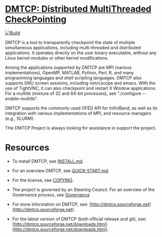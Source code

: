 # [DMTCP: Distributed MultiThreaded CheckPointing](http://dmtcp.sourceforge.net/) 
[![Build](https://github.com/dmtcp/dmtcp/actions/workflows/make-check.yml/badge.svg)](https://github.com/dmtcp/dmtcp/actions/workflows/make-check.yml)

DMTCP is a tool to transparently checkpoint the state of multiple simultaneous applications, including multi-threaded and distributed applications. It operates directly on the user binary executable, without any Linux kernel modules or other kernel modifications.

Among the applications supported by DMTCP are MPI (various implementations), OpenMP, MATLAB, Python, Perl, R, and many programming languages and shell scripting languages. DMTCP also supports GNU screen sessions, including vim/cscope and emacs. With the use of TightVNC, it can also checkpoint and restart X Window applications.  For a multilib (mixture of 32 and 64-bit processes), see "./configure --enable-multilib".

DMTCP supports the commonly used OFED API for InfiniBand, as well as its integration with various implementations of MPI, and resource managers (e.g., SLURM).

THe DMTCP Project is always looking for assistance in support the project.  

# Resources

* To install DMTCP, see [INSTALL.md](INSTALL.md).

* For an overview DMTCP, see [QUICK-START.md](QUICK-START.md).

* For the license, see [COPYING](COPYING).

* The project is governed by an Steering Council.  For an overview of the Governance process, see [Governance](./governance/governance.md)

* For more information on DMTCP, see: [http://dmtcp.sourceforge.net](http://dmtcp.sourceforge.net).

* For the latest version of DMTCP (both official release and git), see:
[http://dmtcp.sourceforge.net/downloads.html](http://dmtcp.sourceforge.net/downloads.html).
